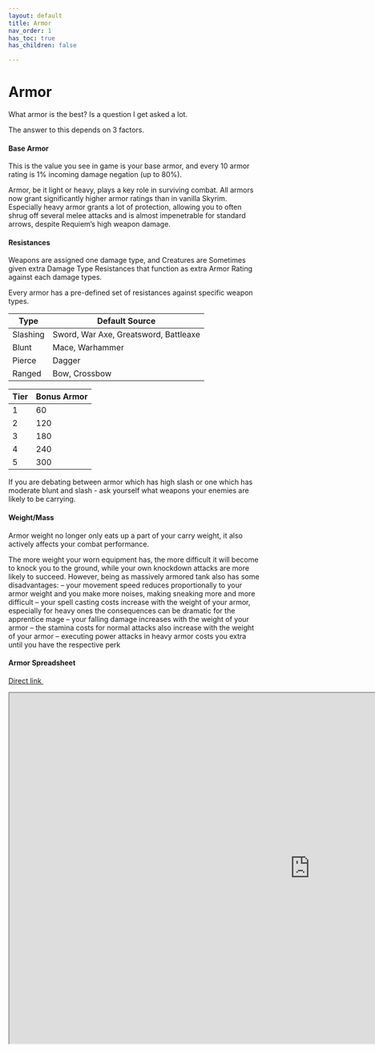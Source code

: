 ```yaml
---
layout: default
title: Armor
nav_order: 1
has_toc: true
has_children: false

---
```

# Armor 

What armor is the best? Is a question I get asked a lot. 

The answer to this depends on 3 factors.

#### Base Armor

This is the value you see in game is your base armor, and every 10 armor rating is 1% incoming damage negation (up to 80%).

Armor, be it light or heavy, plays a key role in surviving combat. All armors now grant significantly higher armor ratings than in vanilla Skyrim.
Especially heavy armor grants a lot of protection, allowing you to often shrug off several melee attacks and is almost impenetrable for standard arrows, despite Requiem’s high weapon damage.

#### Resistances

Weapons are assigned one damage type, and Creatures are Sometimes given extra Damage Type Resistances that function as extra Armor Rating against each damage types. 

Every armor has a pre-defined set of resistances against specific weapon types.

|Type |	Default Source |
|--|--|
|Slashing |Sword, War Axe, Greatsword, Battleaxe
|Blunt 	|Mace, Warhammer
|Pierce |Dagger
|Ranged |Bow, Crossbow

|Tier |Bonus Armor|
|--|--|
|1 |60
|2 |120
|3 |180
|4 |240
|5 |300

If you are debating between armor which has high slash or one which has moderate blunt and slash - ask yourself what weapons your enemies are likely to be carrying. 

#### Weight/Mass

Armor weight no longer only eats up a part of your carry weight, it also actively affects your combat performance. 

The more weight your worn equipment has, the more difficult it will become to knock you to the ground, while your own knockdown attacks are more likely to succeed. However, being as massively armored tank also has some disadvantages:
– your movement speed reduces proportionally to your armor weight and you make more noises, making sneaking more and more difficult
– your spell casting costs increase with the weight of your armor, especially for heavy ones the consequences can be dramatic for the apprentice mage
– your falling damage increases with the weight of your armor
– the stamina costs for normal attacks also increase with the weight of your armor
– executing power attacks in heavy armor costs you extra until you have the respective perk

#### Armor Spreadsheet
<a class="btn btn-pink" href="https://docs.google.com/spreadsheets/d/1rMVLVouumU45jFfmjmWUVjTYY7_wLnrxwmHMi24R9OU/edit?usp=sharing" target="_blank" rel="noopener noreferrer">Direct link <svg viewBox="0 0 24 24" aria-labelledby="svg-external-link-title" width="1em" height="1em"><use xlink:href="#svg-external-link"></use></svg></a>

<iframe src="https://docs.google.com/spreadsheets/d/e/2PACX-1vTyzZNzqf63mwv-3l56Owihpp3fKPwZoD_rlgGhpaysoBO_794kqNZibDex2trM8P4Wn1G-1EsHx0e3/pubhtml?widget=true&amp;headers=false" width="1200" height="700"></iframe>


